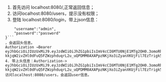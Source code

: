 1. 首先访问 localhost:8080/,正常返回信息；
2. 访问localhost:8080/users，提示没有权限；
3. 登陆 localhost:8080/login，带上json信息：
```{
	"username":"admin",
	"password":"password"
}```
，会返回头信息。
Authorization →Bearer eyJhbGciOiJIUzUxMiJ9.eyJzdWIiOiJhZG1pbiIsImV4cCI6MTU0NjE1MTg2OH0.3omoRhXaCqcX-kkjqW2ivZHl0dFuQ5FZWzphduqrL2u_uQPDMM0AXAPpzNKjXo3iZyanXKUjFil7EzTrigk5Tg
4. 带上头信息：Authorization-> eyJhbGciOiJIUzUxMiJ9.eyJzdWIiOiJhZG1pbiIsImV4cCI6MTU0NjE1MTg2OH0.3omoRhXaCqcX-kkjqW2ivZHl0dFuQ5FZWzphduqrL2u_uQPDMM0AXAPpzNKjXo3iZyanXKUjFil7EzTrigk5Tg
访问localhost:8080/users，会返回user信息。
